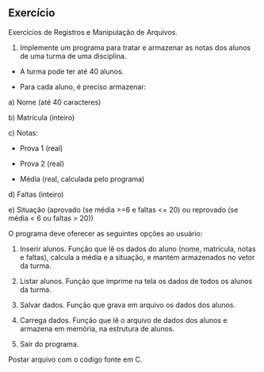 ## Exercício

Exercícios de Registros e Manipulação de Arquivos.


1. Implemente um programa para tratar e armazenar as notas dos alunos de uma turma de uma disciplina.

- A turma pode ter até 40 alunos.

- Para cada aluno, é preciso armazenar:

a) Nome (até 40 caracteres)

b) Matrícula (inteiro)

c) Notas:

- Prova 1 (real)

- Prova 2 (real)

- Média (real, calculada pelo programa)

d) Faltas (inteiro)

e) Situação (aprovado (se média >=6 e faltas <= 20) ou reprovado (se média < 6 ou faltas > 20))


O programa deve oferecer as seguintes opções ao usuário:

1. Inserir alunos. Função que lê os dados do aluno (nome, matrícula, notas e faltas), calcula a média e a situação, e mantém armazenados no vetor da turma.

2. Listar alunos. Função que imprime na tela os dados de todos os alunos da turma.

3. Salvar dados. Função que grava em arquivo os dados dos alunos.

4. Carrega dados. Função que lê o arquivo de dados dos alunos e armazena em memória, na estrutura de alunos.

5. Sair do programa.


Postar arquivo com o código fonte em C.